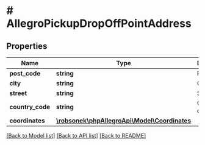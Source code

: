 # # AllegroPickupDropOffPointAddress

## Properties

Name | Type | Description | Notes
------------ | ------------- | ------------- | -------------
**post_code** | **string** | Postal code |
**city** | **string** | City name |
**street** | **string** | Street |
**country_code** | **string** | Country code |
**coordinates** | [**\robsonek\phpAllegroApi\Model\Coordinates**](Coordinates.md) |  |

[[Back to Model list]](../../README.md#models) [[Back to API list]](../../README.md#endpoints) [[Back to README]](../../README.md)
